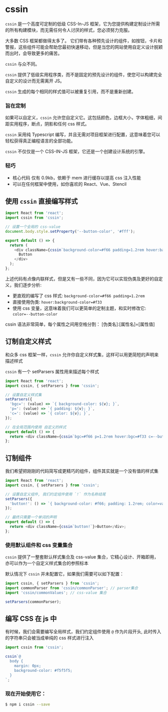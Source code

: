 # cssin

`cssin` 是一个高度可定制的低级 CSS-In-JS 框架，它为您提供构建定制设计所需的所有构建模块，而无需任何令人讨厌的样式，您必须努力克服。

大多数 CSS 框架都做得太多了。
它们带有各种预先设计的组件，如按钮，卡片和警报，这些组件可能会帮助您最初快速移动，但是当您的网站使用自定义设计脱颖而出时，会导致更多的痛苦。

`cssin` 与众不同。

`cssin` 提供了低级实用程序类，而不是固定的预先设计的组件，使您可以构建完全自定义的设计而无需离开 JS。

`cssin` 生成的每个相同的样式值可以被重复引用，而不是重新创建。

### 旨在定制

如果可以自定义，`cssin` 允许您自定义它。这包括颜色，边框大小，字体粗细，间距实用程序，断点，阴影和任何 css 样式。

`cssin` 采用纯 Typescript 编写，并且无需对项目框架进行配置，这意味着您可以轻松获得真正编程语言的全部功能。

`cssin` 不仅仅是一个 CSS-IN-JS 框架，它还是一个创建设计系统的引擎。

### 轻巧

- 核心代码 仅有 0.9kb，依赖于 mem 进行缓存以提高 css 注入性能
- 可以在任何框架中使用，如你喜欢的 React、Vue、Stencil

## 使用 `cssin` 直接编写样式

```js
import React from 'react';
import cssin from 'cssin';

// 设置一个全局的 css-value
document.body.style.setProperty('--button-color', '#fff');

export default () => {
  return (
    <div className={cssin`background-color=#f66 padding=1.2rem hover:background-color=#f33 color=--button-color`}>
      Button
    </div>
  );
};
```

上述代码有点像内联样式，但是又有一些不同，因为它可以实现伪类及更好的自定义，我们逐步分析:

- 更直观的编写了 css 样式: `background-color=#f66 padding=1.2rem`
- 直接使用伪类: `hover:background-color=#f33`
- 使用 css 变量，这意味着我们可以更简单的定制主题，和实时修改它: `color=--button-color`

cssin 语法非常简单，每个属性之间用空格分割：
[伪类名]:[属性名]=[属性值]

## 订制自定义样式

和众多 css 框架一样，`cssin` 允许你自定义样式集，这样可以用更简短的声明来描述样式

`cssin` 有一个 setParsers 属性用来描述每个样式

```js
import React from 'react';
import cssin, { setParsers } from 'cssin';

// 设置自定义样式集
setParsers({
  'bgc=': (value) => `{ background-color: ${v}; }`,
  'p=': (value) => `{ padding: ${v}; }`,
  'c=': (value) => `{ color: ${v}; }`,
});

// 在全局范围内使用 自定义的样式
export default () => {
  return <div className={cssin`bgc=#f66 p=1.2rem hover:bgc=#f33 c=--button-color`}>Button</div>;
};
```

## 订制组件

我们希望把刚刚的代码简写成更精巧的组件，组件其实就是一个没有值的样式集

```js
import React from 'react';
import cssin, { setParsers } from 'cssin';

// 设置自定义组件, 我们约定组件使用 `!` 作为名称结尾
setParsers({
  'button!': () => `{ background-color: #f66; padding: 1.2rem; color=var(--button-color); }`,
});

// 最终只需要一个单词的声明
export default () => {
  return <div className={cssin`button!`}>Button</div>;
};
```

### 使用默认组件和 css 变量集合

`cssin` 提供了一整套默认样式集合及 css-value 集合，它精心设计、开箱即用，亦可以作为一个自定义样式集合的参照标本

默认情况下 `cssin` 并未配置它，如果我们需要可以如下配置：

```js
import cssin, { setParsers } from 'cssin';
import commonParser from 'cssin/commonParser'; // parser集合
import 'cssin/commonValues'; // css-value 集合

setParsers(commonParser);
```

## 编写 CSS 在 js 中

有时候，我们会需要编写全局样式，我们约定组件使用 `@` 作为片段开头, 此时传入的字符串只会被当成单纯的 css 样式进行注入

```js
import cssin from 'cssin';

cssin`@
  body {
    margin: 0px;
    background-color: #f5f5f5;
  }
`;
```

### 现在开始使用它：

```sh
$ npm i cssin --save
```
